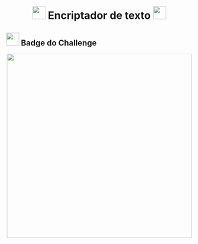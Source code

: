 <h1 align="center">
    <img src="https://emojipedia-us.s3.amazonaws.com/source/microsoft-teams/337/locked-with-key_1f510.png" width="35">
    Encriptador de texto
    <img src="https://emojipedia-us.s3.amazonaws.com/source/microsoft-teams/337/locked-with-key_1f510.png" width="35">
</h1>

<h2>
    <img src="https://em-content.zobj.net/source/microsoft-teams/337/woman-student-medium-light-skin-tone_1f469-1f3fc-200d-1f393.png" width="35">
    Badge do Challenge
</h2>

<div align="center">
    <img src="https://d335luupugsy2.cloudfront.net/cms%2Ffiles%2F10224%2F1671211139Prancheta_3.png?utm_campaign=alura_latam_-_challenge_email_projeto_1_br&utm_medium=email&utm_source=RD+Station" width="500">
</div>